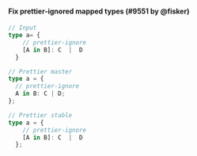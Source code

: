#### Fix prettier-ignored mapped types (#9551 by @fisker)

<!-- prettier-ignore -->
```ts
// Input
type a= {
    // prettier-ignore
    [A in B]: C  |  D
  }

// Prettier master
type a = {
  // prettier-ignore
  A in B: C | D;
};

// Prettier stable
type a = {
    // prettier-ignore
    [A in B]: C  |  D
  };
```
